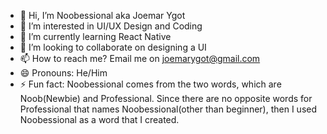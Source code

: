 - 👋 Hi, I’m Noobessional aka Joemar Ygot
- 👀 I’m interested in UI/UX Design and Coding
- 🌱 I’m currently learning React Native
- 💞️ I’m looking to collaborate on designing a UI
- 📫 How to reach me? Email me on joemarygot@gmail.com
- 😄 Pronouns: He/Him
- ⚡ Fun fact: Noobessional comes from the two words, which are Noob(Newbie) and Professional. Since there are no opposite words for Professional that names Noobessional(other than beginner), then I used Noobessional as a word that I created.

<!---
noobessional/noobessional is a ✨ special ✨ repository because its `README.md` (this file) appears on your GitHub profile.
You can click the Preview link to take a look at your changes.
--->
